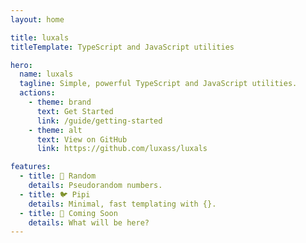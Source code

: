 ```yaml
---
layout: home

title: luxals
titleTemplate: TypeScript and JavaScript utilities

hero:
  name: luxals
  tagline: Simple, powerful TypeScript and JavaScript utilities.
  actions:
    - theme: brand
      text: Get Started
      link: /guide/getting-started
    - theme: alt
      text: View on GitHub
      link: https://github.com/luxass/luxals

features:
  - title: 💸 Random
    details: Pseudorandom numbers.
  - title: 🐦 Pipi
    details: Minimal, fast templating with {}.
  - title: 🚧 Coming Soon
    details: What will be here?
---
```

